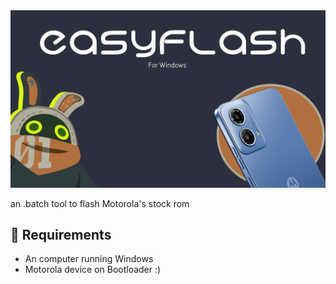 <img src="EasyFlash_logo.png">

an .batch tool to flash Motorola's stock rom

## 📱 Requirements
- An computer running Windows
- Motorola device on Bootloader
:)

